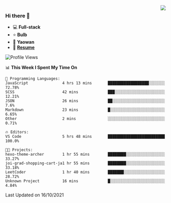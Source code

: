 <img align="right" src="https://github-readme-stats.vercel.app/api?username=LolipopJ&show_icons=true&count_private=true&hide_title=true&include_all_commits=true&theme=vue">

### Hi there 👋

- :computer: **Full-stack**
- :star: **Bulb**
- :pill: **Yaowan**
- :milky_way: [**Resume**](https://cdn.jsdelivr.net/gh/lolipopj/resume/export/resume-en.pdf)

<!--START_SECTION:waka-->
![Profile Views](http://img.shields.io/badge/Profile%20Views-3-blue)

📊 **This Week I Spent My Time On** 

```text
💬 Programming Languages: 
JavaScript               4 hrs 13 mins       ██████████████████░░░░░░░   72.78% 
SCSS                     42 mins             ███░░░░░░░░░░░░░░░░░░░░░░   12.21% 
JSON                     26 mins             ██░░░░░░░░░░░░░░░░░░░░░░░   7.6% 
Markdown                 23 mins             █░░░░░░░░░░░░░░░░░░░░░░░░   6.65% 
Other                    2 mins              ░░░░░░░░░░░░░░░░░░░░░░░░░   0.71%

🔥 Editors: 
VS Code                  5 hrs 48 mins       █████████████████████████   100.0%

🐱‍💻 Projects: 
hexo-theme-archer        1 hr 55 mins        ████████░░░░░░░░░░░░░░░░░   33.27% 
joi-grad-shopping-cart-ja1 hr 55 mins        ████████░░░░░░░░░░░░░░░░░   33.18% 
LeetCoder                1 hr 40 mins        ███████░░░░░░░░░░░░░░░░░░   28.72% 
Unknown Project          16 mins             █░░░░░░░░░░░░░░░░░░░░░░░░   4.84%

```


 Last Updated on 16/10/2021
<!--END_SECTION:waka-->
